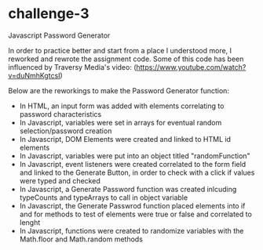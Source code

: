 # challenge-3
Javascript Password Generator 

In order to practice better and start from a place I understood more, I reworked and rewrote the assignment code.
Some of this code has been influenced by Traversy Media's video: 
(https://www.youtube.com/watch?v=duNmhKgtcsI)

Below are the reworkings to make the Password Generator function:

  * In HTML, an input form was added with elements correlating to password characteristics
  * In Javascript, variables were set in arrays for eventual random selection/password creation
  * In Javascript, DOM Elements were created and linked to HTML id elements
  * In Javascript, variables were put into an object titled "randomFunction" 
  * In Javascript, event listeners were created correlated to the form field and linked to the Generate Button, in order to check with a click if values were typed and checked
  * In Javascript, a Generate Password function was created inlcuding typeCounts and typeArrays to call in object variable
  * In Javascript, the Generate Passwrod function placed elements into if and for methods to test of elements were true or false and correlated to lenght
  * In Javascript, functions were created to randomize variables with the Math.floor and Math.random methods 
